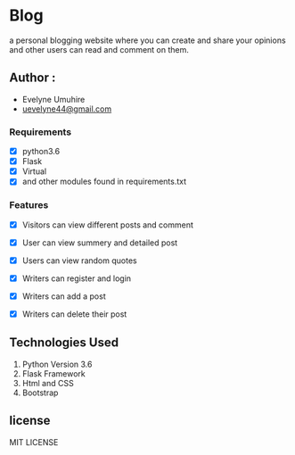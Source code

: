 # Blog
a personal blogging website where you can create and share your opinions and other users can read and comment on them.

## Author :
* Evelyne Umuhire
* uevelyne44@gmail.com

### Requirements


- [x] python3.6
- [x] Flask
- [x] Virtual
- [x] and other modules found in requirements.txt

### Features

- [x] Visitors can view different posts and comment
- [x] User can view summery and detailed post
- [x] Users can view random quotes
- [x] Writers can register and login
- [x] Writers can add a post
- [x] Writers can delete their post



## Technologies Used
1. Python Version 3.6
2. Flask Framework
3. Html and CSS
4. Bootstrap

## license

MIT LICENSE
